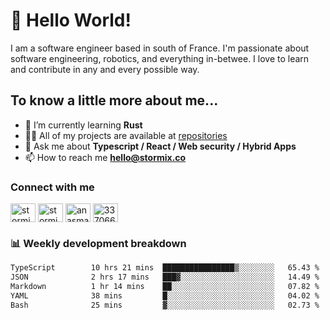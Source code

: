 # 👋 Hello World!

I am a software engineer based in south of France. I'm passionate about software engineering, robotics, and everything in-betwee. I love to learn and contribute in any and every possible way.

## To know a little more about me...

- 🌱 I’m currently learning **Rust**
- 👨‍💻 All of my projects are available at [repositories](https://github.com/Stormix?tab=repositories&type=source)
- 💬 Ask me about **Typescript / React / Web security / Hybrid Apps**
- 📫 How to reach me **hello@stormix.co**

### Connect with me

<p align="left">
<a href="https://dev.to/stormix" target="blank"><img align="center" src="https://raw.githubusercontent.com/rahuldkjain/github-profile-readme-generator/master/src/images/icons/Social/devto.svg" alt="stormix" height="30" width="40" /></a>
<a href="https://twitter.com/stormix_co" target="blank"><img align="center" src="https://raw.githubusercontent.com/rahuldkjain/github-profile-readme-generator/master/src/images/icons/Social/twitter.svg" alt="stormix_co" height="30" width="40" /></a>
<a href="https://linkedin.com/in/anasmazouni" target="blank"><img align="center" src="https://raw.githubusercontent.com/rahuldkjain/github-profile-readme-generator/master/src/images/icons/Social/linked-in-alt.svg" alt="anasmazouni" height="30" width="40" /></a>
<a href="https://stackoverflow.com/users/3370660" target="blank"><img align="center" src="https://raw.githubusercontent.com/rahuldkjain/github-profile-readme-generator/master/src/images/icons/Social/stack-overflow.svg" alt="3370660" height="30" width="40" /></a>
</p>


### :bar_chart: Weekly development breakdown

<!--START_SECTION:waka-->

```txt
TypeScript        10 hrs 21 mins  ████████████████▒░░░░░░░░   65.43 %
JSON              2 hrs 17 mins   ███▓░░░░░░░░░░░░░░░░░░░░░   14.49 %
Markdown          1 hr 14 mins    ██░░░░░░░░░░░░░░░░░░░░░░░   07.82 %
YAML              38 mins         █░░░░░░░░░░░░░░░░░░░░░░░░   04.02 %
Bash              25 mins         ▓░░░░░░░░░░░░░░░░░░░░░░░░   02.73 %
```

<!--END_SECTION:waka-->

<!-- ## Random [memes](https://github.com/Stormix/memes/)

<details>
<summary> show
</summary>

![meme](https://memes.stormix.co/send/memes)

</details>
 -->
